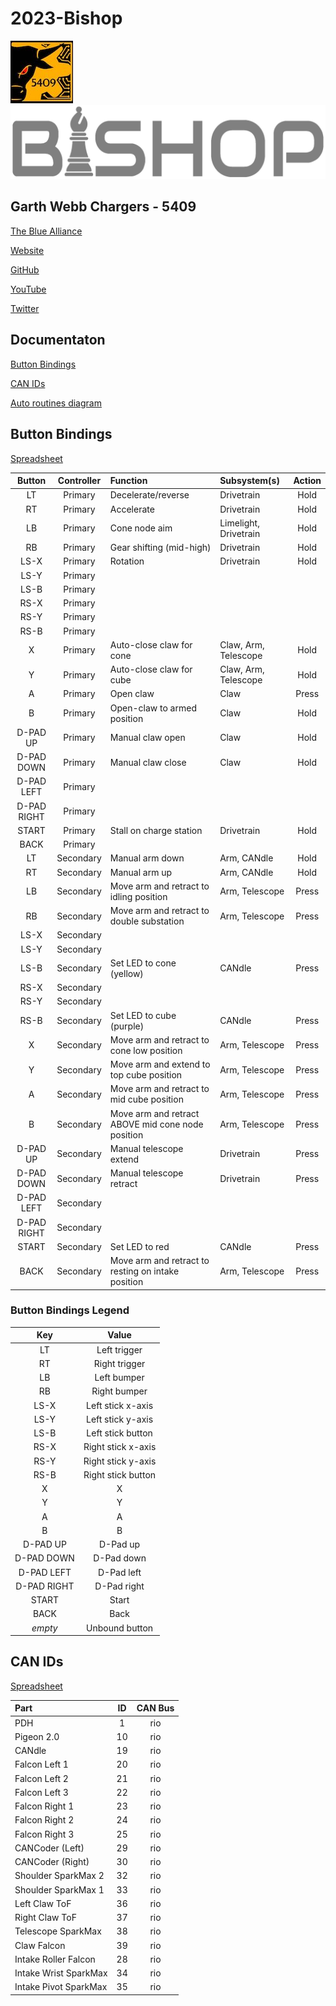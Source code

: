 # 2023-Bishop

![5409](./img/garthwebbrobotics_small.jpg)
![Bishop](./img/bishop_logo.png)

## Garth Webb Chargers - 5409

[The Blue Alliance](https://www.thebluealliance.com/team/5409)

[Website](https://sites.google.com/hdsb.ca/garthwebrobotics/home)

[GitHub](https://github.com/FRC5409)

[YouTube](https://www.youtube.com/@gwssrobotics5409)

[Twitter](https://twitter.com/gwssrobotics)


## Documentaton

[Button Bindings](#button-bindings)

[CAN IDs](#can-ids)

[Auto routines diagram](./doc/Auto%20Routines%20Diagram.pdf)

## Button Bindings

[Spreadsheet](https://docs.google.com/spreadsheets/d/1Z_SK2qxh_o4-e56WKn4cpELmqUnG5LR1-ANQ0Ndb_h8/edit?usp=sharing)

| Button      | Controller | Function                                           | Subsystem(s)          | Action |
| :---------: | :--------: | :------------------------------------------------- | :-------------------- | :----: |
| LT          | Primary    | Decelerate/reverse                                 | Drivetrain            | Hold   |
| RT          | Primary    | Accelerate                                         | Drivetrain            | Hold   |
| LB          | Primary    | Cone node aim                                      | Limelight, Drivetrain | Hold   |
| RB          | Primary    | Gear shifting (mid-high)                           | Drivetrain            | Hold   |
| LS-X        | Primary    | Rotation                                           | Drivetrain            | Hold   |
| LS-Y        | Primary    |                                                    |                       |        |
| LS-B        | Primary    |                                                    |                       |        |
| RS-X        | Primary    |                                                    |                       |        |
| RS-Y        | Primary    |                                                    |                       |        |
| RS-B        | Primary    |                                                    |                       |        |
| X           | Primary    | Auto-close claw for cone                           | Claw, Arm, Telescope  | Hold   |
| Y           | Primary    | Auto-close claw for cube                           | Claw, Arm, Telescope  | Hold   |
| A           | Primary    | Open claw                                          | Claw                  | Press  |
| B           | Primary    | Open-claw to armed position                        | Claw                  | Hold   |
| D-PAD UP    | Primary    | Manual claw open                                   | Claw                  | Hold   |
| D-PAD DOWN  | Primary    | Manual claw close                                  | Claw                  | Hold   |
| D-PAD LEFT  | Primary    |                                                    |                       |        |
| D-PAD RIGHT | Primary    |                                                    |                       |        |
| START       | Primary    | Stall on charge station                            | Drivetrain            | Hold   |
| BACK        | Primary    |                                                    |                       |        |
| LT          | Secondary  | Manual arm down                                    | Arm, CANdle           | Hold   |
| RT          | Secondary  | Manual arm up                                      | Arm, CANdle           | Hold   |
| LB          | Secondary  | Move arm and retract to idling position            | Arm, Telescope        | Press  |
| RB          | Secondary  | Move arm and retract to double substation          | Arm, Telescope        | Press  |
| LS-X        | Secondary  |                                                    |                       |        |
| LS-Y        | Secondary  |                                                    |                       |        |
| LS-B        | Secondary  | Set LED to cone (yellow)                           | CANdle                | Press  |
| RS-X        | Secondary  |                                                    |                       |        |
| RS-Y        | Secondary  |                                                    |                       |        |
| RS-B        | Secondary  | Set LED to cube (purple)                           | CANdle                | Press  |
| X           | Secondary  | Move arm and retract to cone low position          | Arm, Telescope        | Press  |
| Y           | Secondary  | Move arm and extend to top cube position           | Arm, Telescope        | Press  |
| A           | Secondary  | Move arm and retract to mid cube position          | Arm, Telescope        | Press  |
| B           | Secondary  | Move arm and retract ABOVE mid cone node position  | Arm, Telescope        | Press  |
| D-PAD UP    | Secondary  | Manual telescope extend                            | Drivetrain            | Press  |
| D-PAD DOWN  | Secondary  | Manual telescope retract                           | Drivetrain            | Press  |
| D-PAD LEFT  | Secondary  |                                                    |                       |        |
| D-PAD RIGHT | Secondary  |                                                    |                       |        |
| START       | Secondary  | Set LED to red                                     | CANdle                | Press  |
| BACK        | Secondary  | Move arm and retract to resting on intake position | Arm, Telescope        | Press  |

### Button Bindings Legend

| Key         | Value              |
| :---------: | :----------------: |
| LT          | Left trigger       |
| RT          | Right trigger      |
| LB          | Left bumper        |
| RB          | Right bumper       |
| LS-X        | Left stick x-axis  |
| LS-Y        | Left stick y-axis  |
| LS-B        | Left stick button  |
| RS-X        | Right stick x-axis |
| RS-Y        | Right stick y-axis |
| RS-B        | Right stick button |
| X           | X                  |
| Y           | Y                  |
| A           | A                  |
| B           | B                  |
| D-PAD UP    | D-Pad up           |
| D-PAD DOWN  | D-Pad down         |
| D-PAD LEFT  | D-Pad left         |
| D-PAD RIGHT | D-Pad right        |
| START       | Start              |
| BACK        | Back               |
| *empty*     | Unbound button     |


## CAN IDs

[Spreadsheet](https://docs.google.com/spreadsheets/d/1NtnqaaMVDYO0TyJ946Wxg0dBtV19xBe5mVzWcAWxIAw/edit?usp=sharing)

| Part                      | ID  | CAN Bus         |
| :------------------------ | :-: | :-------------: |
| PDH                       | 1   | rio             |
| Pigeon 2.0                | 10  | rio             |
| CANdle                    | 19  | rio             |
| Falcon Left 1             | 20  | rio             |
| Falcon Left 2             | 21  | rio             |
| Falcon Left 3             | 22  | rio             |
| Falcon Right 1            | 23  | rio             |
| Falcon Right 2            | 24  | rio             |
| Falcon Right 3            | 25  | rio             |
| CANCoder (Left)           | 29  | rio             |
| CANCoder (Right)          | 30  | rio             |
| Shoulder SparkMax 2       | 32  | rio             |
| Shoulder SparkMax 1       | 33  | rio             |
| Left Claw ToF             | 36  | rio             |
| Right Claw ToF            | 37  | rio             |
| Telescope SparkMax        | 38  | rio             |
| Claw Falcon               | 39  | rio             |
| Intake Roller Falcon      | 28  | rio             |
| Intake Wrist SparkMax     | 34  | rio             |
| Intake Pivot SparkMax     | 35  | rio             |
